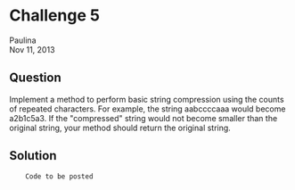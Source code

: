 # Challenge 5
Paulina  
Nov 11, 2013


## Question
Implement a method to perform basic string compression using the counts of repeated characters. For example, the string aabccccaaa would become a2b1c5a3. If the "compressed" string would not become smaller than the original string, your method should return the original string.


## Solution
```
	Code to be posted
```